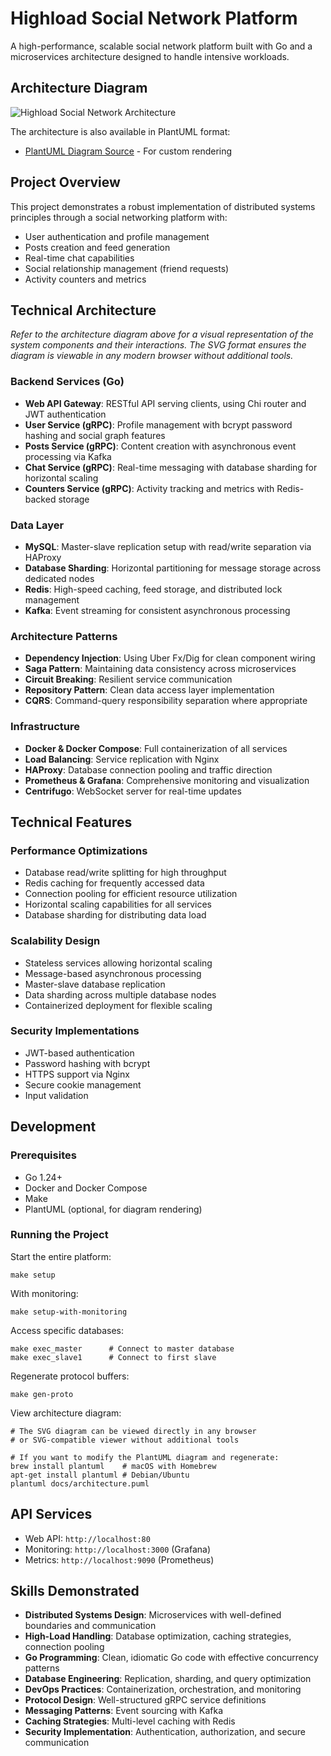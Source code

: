 # Highload Social Network Platform

A high-performance, scalable social network platform built with Go and a microservices architecture designed to handle intensive workloads.

## Architecture Diagram

![Highload Social Network Architecture](docs/architecture.svg)

The architecture is also available in PlantUML format:
- [PlantUML Diagram Source](docs/architecture.puml) - For custom rendering

## Project Overview

This project demonstrates a robust implementation of distributed systems principles through a social networking platform with:

- User authentication and profile management
- Posts creation and feed generation
- Real-time chat capabilities
- Social relationship management (friend requests)
- Activity counters and metrics

## Technical Architecture

_Refer to the architecture diagram above for a visual representation of the system components and their interactions. The SVG format ensures the diagram is viewable in any modern browser without additional tools._

### Backend Services (Go)

- **Web API Gateway**: RESTful API serving clients, using Chi router and JWT authentication
- **User Service (gRPC)**: Profile management with bcrypt password hashing and social graph features
- **Posts Service (gRPC)**: Content creation with asynchronous event processing via Kafka
- **Chat Service (gRPC)**: Real-time messaging with database sharding for horizontal scaling
- **Counters Service (gRPC)**: Activity tracking and metrics with Redis-backed storage

### Data Layer

- **MySQL**: Master-slave replication setup with read/write separation via HAProxy
- **Database Sharding**: Horizontal partitioning for message storage across dedicated nodes
- **Redis**: High-speed caching, feed storage, and distributed lock management
- **Kafka**: Event streaming for consistent asynchronous processing

### Architecture Patterns

- **Dependency Injection**: Using Uber Fx/Dig for clean component wiring
- **Saga Pattern**: Maintaining data consistency across microservices
- **Circuit Breaking**: Resilient service communication
- **Repository Pattern**: Clean data access layer implementation
- **CQRS**: Command-query responsibility separation where appropriate

### Infrastructure

- **Docker & Docker Compose**: Full containerization of all services
- **Load Balancing**: Service replication with Nginx
- **HAProxy**: Database connection pooling and traffic direction
- **Prometheus & Grafana**: Comprehensive monitoring and visualization
- **Centrifugo**: WebSocket server for real-time updates

## Technical Features

### Performance Optimizations

- Database read/write splitting for high throughput
- Redis caching for frequently accessed data
- Connection pooling for efficient resource utilization
- Horizontal scaling capabilities for all services
- Database sharding for distributing data load

### Scalability Design

- Stateless services allowing horizontal scaling
- Message-based asynchronous processing
- Master-slave database replication
- Data sharding across multiple database nodes
- Containerized deployment for flexible scaling

### Security Implementations

- JWT-based authentication
- Password hashing with bcrypt
- HTTPS support via Nginx
- Secure cookie management
- Input validation

## Development

### Prerequisites

- Go 1.24+
- Docker and Docker Compose
- Make
- PlantUML (optional, for diagram rendering)

### Running the Project

Start the entire platform:
```
make setup
```

With monitoring:
```
make setup-with-monitoring
```

Access specific databases:
```
make exec_master      # Connect to master database
make exec_slave1      # Connect to first slave
```

Regenerate protocol buffers:
```
make gen-proto
```

View architecture diagram:
```
# The SVG diagram can be viewed directly in any browser
# or SVG-compatible viewer without additional tools

# If you want to modify the PlantUML diagram and regenerate:
brew install plantuml    # macOS with Homebrew
apt-get install plantuml # Debian/Ubuntu
plantuml docs/architecture.puml
```

## API Services

- Web API: `http://localhost:80`
- Monitoring: `http://localhost:3000` (Grafana)
- Metrics: `http://localhost:9090` (Prometheus)

## Skills Demonstrated

- **Distributed Systems Design**: Microservices with well-defined boundaries and communication
- **High-Load Handling**: Database optimization, caching strategies, connection pooling
- **Go Programming**: Clean, idiomatic Go code with effective concurrency patterns
- **Database Engineering**: Replication, sharding, and query optimization
- **DevOps Practices**: Containerization, orchestration, and monitoring
- **Protocol Design**: Well-structured gRPC service definitions
- **Messaging Patterns**: Event sourcing with Kafka
- **Caching Strategies**: Multi-level caching with Redis
- **Security Implementation**: Authentication, authorization, and secure communication